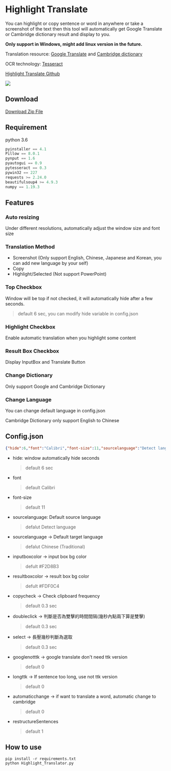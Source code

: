 # Highlight Translate
You can highlight or copy sentence or word in anywhere or take a screenshot of the text then this tool will automatically get Google Translate or Cambridge dictionary result and display to you.

**Only support in Windows, might add linux version in the future.**


Translation resource: [Google Translate](https://translate.google.com.tw) and [Cambridge dictionary](https://dictionary.cambridge.org)

OCR technology: [Tesseract](https://github.com/tesseract-ocr/tesseract)

[Highlight Translate Github](https://github.com/Coolshanlan/Copy-Translator)

![](https://github.com/Coolshanlan/Highlight-Translator/blob/master/image/demo.gif)
## Download
[Download Zip File](https://bit.ly/2VNK7A7)

## Requirement
python 3.6
``` python
pyinstaller == 4.1
Pillow == 8.0.1
pynput == 1.6
pyautogui == 0.9
pytesseract == 0.3
pywin32 == 227
requests >= 2.24.0
beautifulsoup4 >= 4.9.3
numpy == 1.19.3
```

## Features
### Auto resizing
Under different resolutions, automatically adjust the window size and font size
### Translation Method
- Screenshot (Only support English, Chinese, Japanese and Korean, you can add new language by your self)
- Copy
- Highlight/Selected (Not support PowerPoint)
### Top Checkbox
Window will be top
if not checked, it will automatically hide after a few seconds.
> default 6 sec, you can modify hide variable in config.json
### Highlight Checkbox
Enable automatic translation when you highlight some content
### Result Box Checkbox
Display InputBox and Translate Button
### Change Dictionary
Only support Google and Cambridge Dictionary
### Change Language
You can change default language in config.json

Cambridge Dictionary only support English to Chinese


## Config.json
``` json
{"hide":6,"font":"Calibri","font-size":11,"sourcelanguage":"Detect language","targetlanguage":"Chinese (Traditional)","inputboxcolor":"#F2D8B3","resultboxcolor":"#FDF0C4","copycheck":0.3,"doubleclick":0.3,"select":0.3,"googlenotttk":0,"longttk":0,"automaticchange":0,"restructureSentences":1}
```
- hide: window automatically hide seconds
  > default 6 sec
- font
  > default Calibri
- font-size
  > default 11
- sourcelanguage: Default source language
  > defalut Detect language
- sourcelanguage -> Default target language
  > defalut Chinese (Traditional)
- inputboxcolor -> input box bg color
  > defult #F2D8B3
- resultboxcolor -> result box bg color
  > defult #FDF0C4
- copycheck -> Check clipboard frequency
  > default 0.3 sec
- doubleclick -> 判斷是否為雙擊的時間間隔(幾秒內點兩下算是雙擊)
  > default 0.3 sec
- select -> 長壓幾秒判斷為選取
  > default 0.3 sec
- googlenotttk -> google translate don't need ttk version
  > default 0
- longttk -> If sentence too long, use not ttk version
  > default 0
- automaticchange -> if want to translate a word, automatic change to cambridge
  > default 0
- restructureSentences
  > default 1

## How to use
```
pip install -r requirements.txt
python Highlight_Translator.py
```
